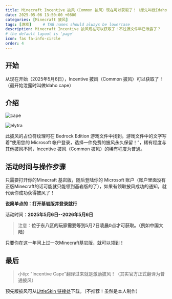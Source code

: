 ```yaml
---
title: Minecraft Incentive 披风（Common 披风）现在可以获取了！（原先叫做Idaho cape）
date: 2025-05-06 13:50:00 +0800
categories: [Minecraft 披风]
tags: [游戏]     # TAG names should always be lowercase
description: Minecraft Incentive 披风现在可以获取了！不过源文件早已泄露了？
# the default layout is 'page'
icon: fas fa-info-circle
order: 4
---
```


## 开始

从现在开始（2025年5月6日），Incentive 披风（Common 披风）可以获取了！（最开始泄露时叫做Idaho cape）

## 介绍

![cape](https://img.picui.cn/free/2025/05/09/681dc64879e8a.png)

![elytra](https://img.picui.cn/free/2025/05/09/681dc64857fd3.png)

此披风的占位符纹理可在 Bedrock Edition 游戏文件中找到。游戏文件中的文字写着“使用您的 Microsoft 帐户登录，选择一件免费的披风永久保留！”，稀有程度与其他披风不同，Incentive 披风（Common 披风）的稀有程度为普通。

## 活动时间与操作步骤

只需要打开你的Minecraft 基岩版，随后登陆你的 Microsoft 账户（账户里面没有正版Minecraft的话可能就只能领到基岩版的了），如果有领取披风成功的通知，就代表你成功获得披风了！

**说简单点的：打开基岩版并登录就行**

活动时间：**2025年5月6日--2026年5月6日**

> 注意：**位于东八区的玩家需要等到5月7日凌晨0点才可获取。（例如中国大陆）**

只要你在这一年间上过一次Minecraft基岩版，就可以领到！

## 最后

> 小tip: "Incentive Cape"翻译过来就是激励披风！（其实官方正式翻译为普通披风）

预先版披风可从[LittleSkin 链接处](https://littleskin.cn/skinlib/show/547542)下载。（不推荐！虽然是本人制作）
